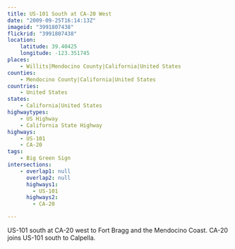 ```yaml
---
title: US-101 South at CA-20 West
date: "2009-09-25T16:14:13Z"
imageid: "3991807438"
flickrid: "3991807438"
location:
    latitude: 39.40425
    longitude: -123.351745
places:
    - Willits|Mendocino County|California|United States
counties:
    - Mendocino County|California|United States
countries:
    - United States
states:
    - California|United States
highwaytypes:
    - US Highway
    - California State Highway
highways:
    - US-101
    - CA-20
tags:
    - Big Green Sign
intersections:
    - overlap1: null
      overlap2: null
      highways1:
        - US-101
      highways2:
        - CA-20

---
```

US-101 south at CA-20 west to Fort Bragg and the Mendocino Coast. CA-20 joins US-101 south to Calpella.